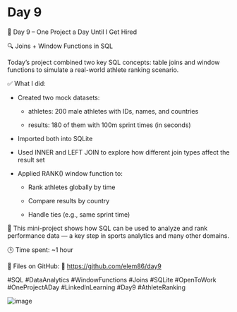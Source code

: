 # Day 9

🎯 Day 9 – One Project a Day Until I Get Hired

🔍 Joins + Window Functions in SQL

Today’s project combined two key SQL concepts: table joins and window functions to simulate a real-world athlete ranking scenario.


✅ What I did:

 - Created two mock datasets:

   - athletes: 200 male athletes with IDs, names, and countries

   - results: 180 of them with 100m sprint times (in seconds)

 - Imported both into SQLite

 - Used INNER and LEFT JOIN to explore how different join types affect the result set

 - Applied RANK() window function to:

    - Rank athletes globally by time

    - Compare results by country

    - Handle ties (e.g., same sprint time)


🏁 This mini-project shows how SQL can be used to analyze and rank performance data — a key step in sports analytics and many other domains.

🕒 Time spent: ~1 hour

📂 Files on GitHub: 🔗 https://github.com/elem86/day9

#SQL #DataAnalytics #WindowFunctions #Joins #SQLite #OpenToWork #OneProjectADay #LinkedInLearning #Day9 #AthleteRanking

![image](https://github.com/user-attachments/assets/f652a7c4-9162-4e9b-81e8-4b2e16e57d6f)

